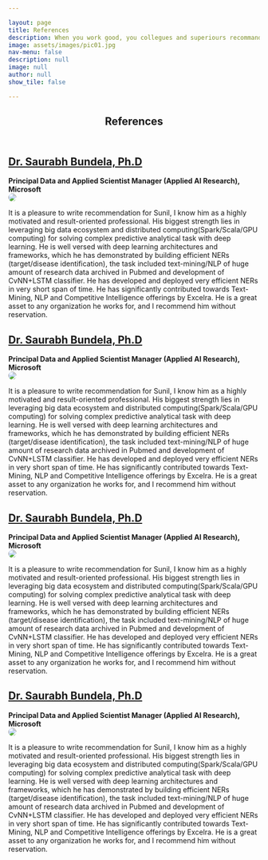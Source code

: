 ```yaml
---

layout: page
title: References
description: When you work good, you collegues and superiours recommand you!
image: assets/images/pic01.jpg
nav-menu: false
description: null
image: null
author: null
show_tile: false

---
```

<style>
    .circular--square { border-top-left-radius: 50% 50%; border-top-right-radius: 50% 50%; border-bottom-right-radius: 50% 50%; border-bottom-left-radius: 50% 50%; }

</style>
<section id="one">
	<div class="inner">
		<header class="major">
			<h1>References</h1>
		</header>
        <!-- saurabh -->
        <a href="https://www.linkedin.com/in/saurabhbundela/" target="blank_"><h2 id="content">Dr. Saurabh Bundela, Ph.D</h2></a>
        <b>Principal Data and Applied Scientist Manager (Applied AI Research), Microsoft</b>
        <div class="row">
            <div class="2u 2u$(medium)">
                <a href="https://www.linkedin.com/in/saurabhbundela/" target="blank_">
                    <img class="circular--square"  src="{% link assets/images/reco/saurabh.jpeg %}" />
                </a>
            </div>
            <div class="10u 10u$(medium)">
                <div class="box">
                    <p>It is a pleasure to write recommendation for Sunil, I know him as a highly motivated and result-oriented professional. His biggest strength lies in leveraging big data ecosystem and distributed computing(Spark/Scala/GPU computing) for solving complex predictive analytical task with deep learning. He is well versed with deep learning architectures and frameworks, which he has demonstrated by building efficient NERs (target/disease identification), the task included text-mining/NLP of huge amount of research data archived in Pubmed and development of CvNN+LSTM classifier. 
                        He has developed and deployed very efficient NERs in very short span of time. He has significantly contributed towards Text-Mining, NLP and Competitive Intelligence offerings by Excelra. He is a great asset to any organization he works for, and I recommend him without reservation. </p>
                </div>
            </div>
        </div>
        <!-- shampa -->
        <a href="https://www.linkedin.com/in/saurabhbundela/" target="blank_"><h2 id="content">Dr. Saurabh Bundela, Ph.D</h2></a>
        <b>Principal Data and Applied Scientist Manager (Applied AI Research), Microsoft</b>
        <div class="row">
            <div class="2u 2u$(medium)">
                <a href="https://www.linkedin.com/in/saurabhbundela/" target="blank_">
                    <img class="circular--square"  src="{% link assets/images/reco/saurabh.jpeg %}" />
                </a>
            </div>
            <div class="10u 10u$(medium)">
                <div class="box">
                    <p>It is a pleasure to write recommendation for Sunil, I know him as a highly motivated and result-oriented professional. His biggest strength lies in leveraging big data ecosystem and distributed computing(Spark/Scala/GPU computing) for solving complex predictive analytical task with deep learning. He is well versed with deep learning architectures and frameworks, which he has demonstrated by building efficient NERs (target/disease identification), the task included text-mining/NLP of huge amount of research data archived in Pubmed and development of CvNN+LSTM classifier. 
                        He has developed and deployed very efficient NERs in very short span of time. He has significantly contributed towards Text-Mining, NLP and Competitive Intelligence offerings by Excelra. He is a great asset to any organization he works for, and I recommend him without reservation. </p>
                </div>
            </div>
        </div>
        <!-- row -->
        <a href="https://www.linkedin.com/in/saurabhbundela/" target="blank_"><h2 id="content">Dr. Saurabh Bundela, Ph.D</h2></a>
        <b>Principal Data and Applied Scientist Manager (Applied AI Research), Microsoft</b>
        <div class="row">
            <div class="2u 2u$(medium)">
                <a href="https://www.linkedin.com/in/saurabhbundela/" target="blank_">
                    <img class="circular--square"  src="{% link assets/images/reco/saurabh.jpeg %}" />
                </a>
            </div>
            <div class="10u 10u$(medium)">
                <div class="box">
                    <p>It is a pleasure to write recommendation for Sunil, I know him as a highly motivated and result-oriented professional. His biggest strength lies in leveraging big data ecosystem and distributed computing(Spark/Scala/GPU computing) for solving complex predictive analytical task with deep learning. He is well versed with deep learning architectures and frameworks, which he has demonstrated by building efficient NERs (target/disease identification), the task included text-mining/NLP of huge amount of research data archived in Pubmed and development of CvNN+LSTM classifier. 
                        He has developed and deployed very efficient NERs in very short span of time. He has significantly contributed towards Text-Mining, NLP and Competitive Intelligence offerings by Excelra. He is a great asset to any organization he works for, and I recommend him without reservation. </p>
                </div>
            </div>
        </div>
        <!-- row -->
        <a href="https://www.linkedin.com/in/saurabhbundela/" target="blank_"><h2 id="content">Dr. Saurabh Bundela, Ph.D</h2></a>
        <b>Principal Data and Applied Scientist Manager (Applied AI Research), Microsoft</b>
        <div class="row">
            <div class="2u 2u$(medium)">
                <a href="https://www.linkedin.com/in/saurabhbundela/" target="blank_">
                    <img class="circular--square"  src="{% link assets/images/reco/saurabh.jpeg %}" />
                </a>
            </div>
            <div class="10u 10u$(medium)">
                <div class="box">
                    <p>It is a pleasure to write recommendation for Sunil, I know him as a highly motivated and result-oriented professional. His biggest strength lies in leveraging big data ecosystem and distributed computing(Spark/Scala/GPU computing) for solving complex predictive analytical task with deep learning. He is well versed with deep learning architectures and frameworks, which he has demonstrated by building efficient NERs (target/disease identification), the task included text-mining/NLP of huge amount of research data archived in Pubmed and development of CvNN+LSTM classifier. 
                        He has developed and deployed very efficient NERs in very short span of time. He has significantly contributed towards Text-Mining, NLP and Competitive Intelligence offerings by Excelra. He is a great asset to any organization he works for, and I recommend him without reservation. </p>
                </div>
            </div>
        </div>
    </div>
</section>

